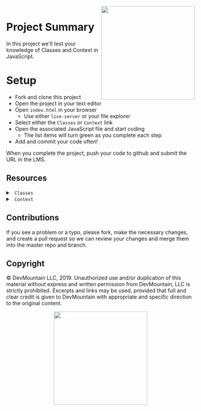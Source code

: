 <img src="https://s3.amazonaws.com/devmountain/readme-logo.png" width="250" align="right">

# Project Summary

In this project we'll test your knowledge of Classes and Context in JavaScript.

# Setup

* Fork and clone this project
* Open the project in your text editor
* Open `index.html` in your browser
  * Use either `live-server` or your file explorer
* Select either the `Classes` or `Context` link
* Open the associated JavaScript file and start coding
  * The list items will turn green as you complete each step
* Add and commit your code often!

When you complete the project, push your code to github and submit the URL in the LMS.

## Resources

<details>

<summary> <code> Classes </code> </summary>

* [Declaring a Class](https://developer.mozilla.org/en-US/docs/Web/JavaScript/Reference/Classes#Class_declarations)
* [Subclassing](https://developer.mozilla.org/en-US/docs/Web/JavaScript/Reference/Classes#Sub_classing_with_extends)
* [Using Super](https://developer.mozilla.org/en-US/docs/Web/JavaScript/Reference/Classes#Super_class_calls_with_super)

</details>

<details>

<summary> <code> Context </code> </summary>

* [Understanding This](https://www.w3schools.com/js/js_this.asp)
* [Understanding the "New" Keyword](https://developer.mozilla.org/en-US/docs/Web/JavaScript/Reference/Operators/new)

</details>

## Contributions

If you see a problem or a typo, please fork, make the necessary changes, and create a pull request so we can review your changes and merge them into the master repo and branch.

## Copyright

© DevMountain LLC, 2019. Unauthorized use and/or duplication of this material without express and written permission from DevMountain, LLC is strictly prohibited. Excerpts and links may be used, provided that full and clear credit is given to DevMountain with appropriate and specific direction to the original content.

<p align="center">
<img src="https://s3.amazonaws.com/devmountain/readme-logo.png" width="250">
</p>
